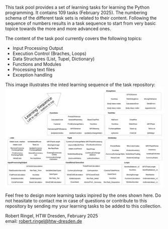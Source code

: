 This task pool provides a set of learning tasks for learning the Python programming. It contains 109 tasks (February 2025).
The numbering schema of the different task sets is related to their content. Following the sequence of numbers results in a task sequence
to start from very basic topice towards the more and more advanced ones.

The content of the task pool currently covers the following topics:
- Input Processing Output  
- Execution Control (Braches, Loops)
- Data Structures (List, Tupel, Dictionary)
- Functions and Modules  
- Processing text files
- Exception handling

This image illustrates the inted learning sequence of the task repository:
![](LearningSequence.png)

Feel free to design more learning tasks inpired by the ones shown here. Do not heasitate to contact me in case of questions or
contribute to this repository by sending my your learning tasks to be added to this collection.

Robert Ringel, HTW Dresden, February 2025  
email: robert.ringel@htw-dresden.de
